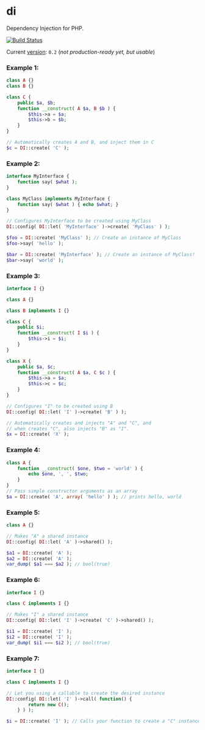 # di

Dependency Injection for PHP.

[![Build Status](https://travis-ci.org/thiagodp/di.svg?branch=master)](https://travis-ci.org/thiagodp/di)

Current [version](http://semver.org/): `0.2` (_not production-ready yet, but usable_)

### Example 1:

```php
class A {}
class B {}

class C {
	public $a, $b;
	function __construct( A $a, B $b ) {
		$this->a = $a;
		$this->b = $b;
	}
}

// Automatically creates A and B, and inject them in C
$c = DI::create( 'C' );
```

### Example 2:

```php
interface MyInterface {
	function say( $what );
}

class MyClass implements MyInterface {
	function say( $what ) { echo $what; }
}

// Configures MyInterface to be created using MyClass
DI::config( DI::let( 'MyInterface' )->create( 'MyClass' ) );

$foo = DI::create( 'MyClass' ); // Create an instance of MyClass
$foo->say( 'hello' );

$bar = DI::create( 'MyInterface' ); // Create an instance of MyClass!
$bar->say( 'world' );
```

### Example 3:

```php
interface I {}

class A {}

class B implements I {}

class C {
	public $i;
	function __construct( I $i ) {
		$this->i = $i;
	}
}

class X {
	public $a, $c;
	function __construct( A $a, C $c ) {
		$this->a = $a;
		$this->c = $c;
	}
}

// Configures "I" to be created using B
DI::config( DI::let( 'I' )->create( 'B' ) );

// Automatically creates and injects "A" and "C", and
// when creates "C", also injects "B" as "I".
$x = DI::create( 'X' );
```

### Example 4:

```php
class A {
	function __construct( $one, $two = 'world' ) {
		echo $one, ', ', $two;
	}
}
// Pass simple constructor arguments as an array
$a = DI::create( 'A', array( 'hello' ) ); // prints hello, world
```

### Example 5:

```php
class A {}

// Makes "A" a shared instance
DI::config( DI::let( 'A' )->shared() );

$a1 = DI::create( 'A' );
$a2 = DI::create( 'A' );
var_dump( $a1 === $a2 ); // bool(true)
```

### Example 6:

```php
interface I {}

class C implements I {}

// Makes "I" a shared instance
DI::config( DI::let( 'I' )->create( 'C' )->shared() );

$i1 = DI::create( 'I' );
$i2 = DI::create( 'I' );
var_dump( $i1 === $i2 ); // bool(true)
```

### Example 7:

```php
interface I {}

class C implements I {}

// Let you using a callable to create the desired instance
DI::config( DI::let( 'I' )->call( function() {
		return new C();
	} ) );

$i = DI::create( 'I' ); // Calls your function to create a "C" instance
```